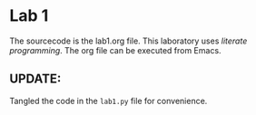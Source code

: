 # Lab 1

The sourcecode is the lab1.org file. This laboratory uses *literate programming*. The org file can be executed from Emacs.

## UPDATE:

Tangled the code in the `lab1.py` file for convenience.
